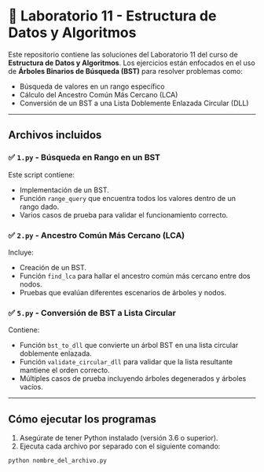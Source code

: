 # 🧪 Laboratorio 11 - Estructura de Datos y Algoritmos

Este repositorio contiene las soluciones del Laboratorio 11 del curso de **Estructura de Datos y Algoritmos**. Los ejercicios están enfocados en el uso de **Árboles Binarios de Búsqueda (BST)** para resolver problemas como:

- Búsqueda de valores en un rango específico
- Cálculo del Ancestro Común Más Cercano (LCA)
- Conversión de un BST a una Lista Doblemente Enlazada Circular (DLL)

---

## Archivos incluidos

### ✅ `1.py` - Búsqueda en Rango en un BST
Este script contiene:
- Implementación de un BST.
- Función `range_query` que encuentra todos los valores dentro de un rango dado.
- Varios casos de prueba para validar el funcionamiento correcto.

### ✅ `2.py` - Ancestro Común Más Cercano (LCA)
Incluye:
- Creación de un BST.
- Función `find_lca` para hallar el ancestro común más cercano entre dos nodos.
- Pruebas que evalúan diferentes escenarios de árboles y nodos.

### ✅ `5.py` - Conversión de BST a Lista Circular
Contiene:
- Función `bst_to_dll` que convierte un árbol BST en una lista circular doblemente enlazada.
- Función `validate_circular_dll` para validar que la lista resultante mantiene el orden correcto.
- Múltiples casos de prueba incluyendo árboles degenerados y árboles vacíos.

---

## Cómo ejecutar los programas

1. Asegúrate de tener Python instalado (versión 3.6 o superior).
2. Ejecuta cada archivo por separado con el siguiente comando:

```bash
python nombre_del_archivo.py
